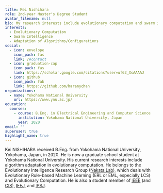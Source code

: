 ```yaml
---
title: Kei Nishihara
role: 2nd-year Master's Degree Student
avatar_filename: null
bio: My research interests include evolutionary computation and swarm intelligence.
interests:
  - Evolutionary Computation
  - Swarm Intelligence
  - Adaptation of Algorithms/Configurations
social:
  - icon: envelope
    icon_pack: fas
    link: /#contact
  - icon: graduation-cap
    icon_pack: fas
    link: https://scholar.google.com/citations?user=uf63_XsAAAAJ
  - icon: github
    icon_pack: fab
    link: https://github.com/haranychan
organizations:
  - name: Yokohama National University
    url: https://www.ynu.ac.jp/
education:
  courses:
    - course: B.Eng. in Electrical Engineering and Computer Science
      institution: Yokohama National University, Japan
      year: 2020
email: ""
superuser: true
highlight_name: true
---
```

<!-- >This page is now ***Under Construction***. -->

Kei NISHIHARA received B.Eng. from Yokohama National University, Yokohama, Japan, in 2020. He is now a graduate school student at Yokohama National University. His current research interests include algorithm adaptation in evolutionary computation. He belongs to the Evolutionary Intelligence Research Group ([Nakata Lab](http://www.nkt.ynu.ac.jp/)), which deals with Evolutionary Rule-based Machine Learning (ERL or EML, especially LCS) and Evolutionary Computation.
 He is also a student member of [IEEE](https://www.ieee.org/) (and [CIS](https://cis.ieee.org/)), [IEEJ](https://www.iee.jp/), and [IPSJ](https://www.ipsj.or.jp/).

<!-- {{< icon name="download" pack="fas" >}} Download my {{< staticref "uploads/demo_resume.pdf" "newtab" >}}resumé{{< /staticref >}}. -->